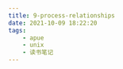 ```yaml
---
title: 9-process-relationships
date: 2021-10-09 18:22:20
tags:
    - apue
    - unix
    - 读书笔记
---
```

